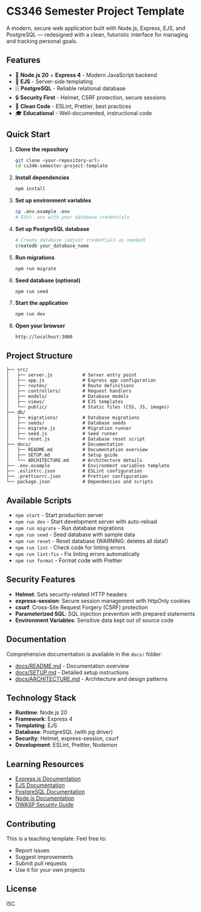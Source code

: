 # CS346 Semester Project Template

A modern, secure web application built with Node.js, Express, EJS, and PostgreSQL — redesigned with a clean, futuristic interface for managing and tracking personal goals.

## Features

- 🚀 **Node.js 20** + **Express 4** - Modern JavaScript backend
- 🎨 **EJS** - Server-side templating
- 🗄️ **PostgreSQL** - Reliable relational database
- 🔒 **Security First** - Helmet, CSRF protection, secure sessions
- 📝 **Clean Code** - ESLint, Prettier, best practices
- 🎓 **Educational** - Well-documented, instructional code

## Quick Start

1. **Clone the repository**
   ```bash
   git clone <your-repository-url>
   cd cs346-semester-project-template
   ```

2. **Install dependencies**
   ```bash
   npm install
   ```

3. **Set up environment variables**
   ```bash
   cp .env.example .env
   # Edit .env with your database credentials
   ```

4. **Set up PostgreSQL database**
   ```bash
   # Create database (adjust credentials as needed)
   createdb your_database_name
   ```

5. **Run migrations**
   ```bash
   npm run migrate
   ```

6. **Seed database (optional)**
   ```bash
   npm run seed
   ```

7. **Start the application**
   ```bash
   npm run dev
   ```

8. **Open your browser**
   ```
   http://localhost:3000
   ```

## Project Structure

```
├── src/
│   ├── server.js           # Server entry point
│   ├── app.js              # Express app configuration
│   ├── routes/             # Route definitions
│   ├── controllers/        # Request handlers
│   ├── models/             # Database models
│   ├── views/              # EJS templates
│   └── public/             # Static files (CSS, JS, images)
├── db/
│   ├── migrations/         # Database migrations
│   ├── seeds/              # Database seeds
│   ├── migrate.js          # Migration runner
│   ├── seed.js             # Seed runner
│   └── reset.js            # Database reset script
├── docs/                   # Documentation
│   ├── README.md           # Documentation overview
│   ├── SETUP.md            # Setup guide
│   └── ARCHITECTURE.md     # Architecture details
├── .env.example            # Environment variables template
├── .eslintrc.json          # ESLint configuration
├── .prettierrc.json        # Prettier configuration
└── package.json            # Dependencies and scripts
```

## Available Scripts

- `npm start` - Start production server
- `npm run dev` - Start development server with auto-reload
- `npm run migrate` - Run database migrations
- `npm run seed` - Seed database with sample data
- `npm run reset` - Reset database (WARNING: deletes all data!)
- `npm run lint` - Check code for linting errors
- `npm run lint:fix` - Fix linting errors automatically
- `npm run format` - Format code with Prettier

## Security Features

- **Helmet**: Sets security-related HTTP headers
- **express-session**: Secure session management with httpOnly cookies
- **csurf**: Cross-Site Request Forgery (CSRF) protection
- **Parameterized SQL**: SQL injection prevention with prepared statements
- **Environment Variables**: Sensitive data kept out of source code

## Documentation

Comprehensive documentation is available in the `docs/` folder:

- [docs/README.md](docs/README.md) - Documentation overview
- [docs/SETUP.md](docs/SETUP.md) - Detailed setup instructions
- [docs/ARCHITECTURE.md](docs/ARCHITECTURE.md) - Architecture and design patterns

## Technology Stack

- **Runtime**: Node.js 20
- **Framework**: Express 4
- **Templating**: EJS
- **Database**: PostgreSQL (with pg driver)
- **Security**: Helmet, express-session, csurf
- **Development**: ESLint, Prettier, Nodemon

## Learning Resources

- [Express.js Documentation](https://expressjs.com/)
- [EJS Documentation](https://ejs.co/)
- [PostgreSQL Documentation](https://www.postgresql.org/docs/)
- [Node.js Documentation](https://nodejs.org/docs/)
- [OWASP Security Guide](https://owasp.org/)

## Contributing

This is a teaching template. Feel free to:
- Report issues
- Suggest improvements
- Submit pull requests
- Use it for your own projects

## License

ISC
